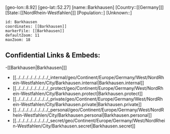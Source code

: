 ﻿---
location: [52.27,8.92]
mapzoom: [7,12] 
mapmarker: city 
type: City
tags:
- geo/City


SpocWebEntityId: 29023
isDeleted: false
confidential: public

---
[geo-lon::8.92]
[geo-lat::52.27]
[name::Barkhausen]
[Country::[[Germany]]]
[State::[[NordRhein-Westfahlen]]]
[Population::]
[Unknown::]


```leaflet
id: Barkhausen
coordinates: [[Barkhausen]]
markerFile: [[Barkhausen]]
defaultZoom: 11 
maxZoom: 18
```


## Confidential Links & Embeds: 
-[[Barkhausen|Barkhausen]]] 
- [[../../../../../../../../_internal/geo/Continent/Europe/Germany/West/NordRhein-Westfahlen/City/Barkhausen.internal|Barkhausen.internal]] 
- [[../../../../../../../../_protect/geo/Continent/Europe/Germany/West/NordRhein-Westfahlen/City/Barkhausen.protect|Barkhausen.protect]] 
- [[../../../../../../../../_private/geo/Continent/Europe/Germany/West/NordRhein-Westfahlen/City/Barkhausen.private|Barkhausen.private]] 
- [[../../../../../../../../_personal/geo/Continent/Europe/Germany/West/NordRhein-Westfahlen/City/Barkhausen.personal|Barkhausen.personal]] 
- [[../../../../../../../../_secret/geo/Continent/Europe/Germany/West/NordRhein-Westfahlen/City/Barkhausen.secret|Barkhausen.secret]] 

